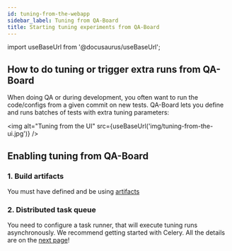 ```yaml
---
id: tuning-from-the-webapp
sidebar_label: Tuning from QA-Board
title: Starting tuning experiments from QA-Board
---
```

import useBaseUrl from '@docusaurus/useBaseUrl';


## How to do tuning or trigger extra runs from QA-Board
When doing QA or during development, you often want to run the code/configs from a given commit on new tests. QA-Board lets you define and runs batches of tests with extra tuning parameters:

<img alt="Tuning from the UI" src={useBaseUrl('img/tuning-from-the-ui.jpg')} />

## Enabling tuning from QA-Board
### 1. Build artifacts
You must have defined and be using [artifacts](artifacts)

### 2. Distributed task queue
You need to configure a task runner, that will execute tuning runs asynchronously. We recommend getting started with Celery. All the details are on the [next page](celery-integration)!
